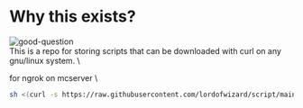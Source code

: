 # Why this exists?
![good-question](https://media.giphy.com/media/10yuZYb5YH6xUI/giphy.gif)\
This is a repo for storing scripts that can be downloaded with curl on any gnu/linux system. \

for ngrok on mcserver \
```sh
sh <(curl -s https://raw.githubusercontent.com/lordofwizard/script/main/ngrok-dn)
```
